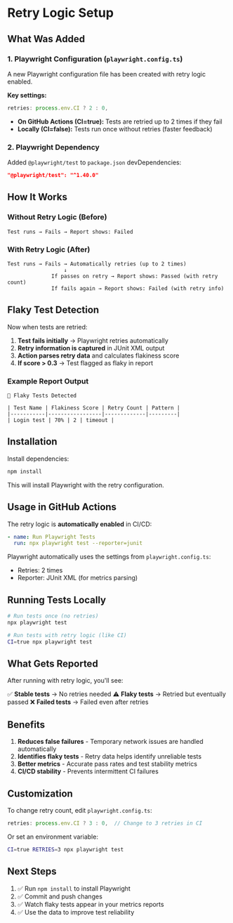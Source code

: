 # Retry Logic Setup

## What Was Added

### 1. Playwright Configuration (`playwright.config.ts`)

A new Playwright configuration file has been created with retry logic enabled.

**Key settings:**
```typescript
retries: process.env.CI ? 2 : 0,
```

- **On GitHub Actions (CI=true):** Tests are retried up to 2 times if they fail
- **Locally (CI=false):** Tests run once without retries (faster feedback)

### 2. Playwright Dependency

Added `@playwright/test` to `package.json` devDependencies:
```json
"@playwright/test": "^1.40.0"
```

## How It Works

### Without Retry Logic (Before)
```
Test runs → Fails → Report shows: Failed
```

### With Retry Logic (After)
```
Test runs → Fails → Automatically retries (up to 2 times)
                  ↓
              If passes on retry → Report shows: Passed (with retry count)
              If fails again → Report shows: Failed (with retry info)
```

## Flaky Test Detection

Now when tests are retried:

1. **Test fails initially** → Playwright retries automatically
2. **Retry information is captured** in JUnit XML output
3. **Action parses retry data** and calculates flakiness score
4. **If score > 0.3** → Test flagged as flaky in report

### Example Report Output

```
🐛 Flaky Tests Detected

| Test Name | Flakiness Score | Retry Count | Pattern |
|-----------|-----------------|-------------|---------|
| Login test | 70% | 2 | timeout |
```

## Installation

Install dependencies:
```bash
npm install
```

This will install Playwright with the retry configuration.

## Usage in GitHub Actions

The retry logic is **automatically enabled** in CI/CD:

```yaml
- name: Run Playwright Tests
  run: npx playwright test --reporter=junit
```

Playwright automatically uses the settings from `playwright.config.ts`:
- Retries: 2 times
- Reporter: JUnit XML (for metrics parsing)

## Running Tests Locally

```bash
# Run tests once (no retries)
npx playwright test

# Run tests with retry logic (like CI)
CI=true npx playwright test
```

## What Gets Reported

After running with retry logic, you'll see:

✅ **Stable tests** → No retries needed
⚠️ **Flaky tests** → Retried but eventually passed
❌ **Failed tests** → Failed even after retries

## Benefits

1. **Reduces false failures** - Temporary network issues are handled automatically
2. **Identifies flaky tests** - Retry data helps identify unreliable tests
3. **Better metrics** - Accurate pass rates and test stability metrics
4. **CI/CD stability** - Prevents intermittent CI failures

## Customization

To change retry count, edit `playwright.config.ts`:

```typescript
retries: process.env.CI ? 3 : 0,  // Change to 3 retries in CI
```

Or set an environment variable:
```bash
CI=true RETRIES=3 npx playwright test
```

## Next Steps

1. ✅ Run `npm install` to install Playwright
2. ✅ Commit and push changes
3. ✅ Watch flaky tests appear in your metrics reports
4. ✅ Use the data to improve test reliability
